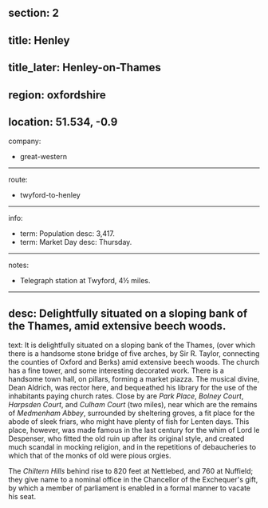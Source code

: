 section: 2
----
title: Henley
----
title_later: Henley-on-Thames
----
region: oxfordshire
----
location: 51.534, -0.9
----
company:
- great-western
----
route:
- twyford-to-henley
----
info:
- term: Population
  desc: 3,417.
- term: Market Day
  desc: Thursday.
----
notes:
- Telegraph station at Twyford, 4½ miles.
----
desc: Delightfully situated on a sloping bank of the Thames, amid extensive beech woods.
----
text: It is delightfully situated on a sloping bank of the Thames, (over which there is a handsome stone bridge of five arches, by Sir R. Taylor, connecting the counties of Oxford and Berks) amid extensive beech woods. The church has a fine tower, and some interesting decorated work. There is a handsome town hall, on pillars, forming a market piazza. The musical divine, Dean Aldrich, was rector here, and bequeathed his library for the use of the inhabitants paying church rates. Close by are *Park Place*, *Bolney Court*, *Harpsden Court*, and *Culham Court* (two miles), near which are the remains of *Medmenham Abbey*, surrounded by sheltering groves, a fit place for the abode of sleek friars, who might have plenty of fish for Lenten days. This place, however, was made famous in the last century for the whim of Lord le Despenser, who fitted the old ruin up after its original style, and created much scandal in mocking religion, and in the repetitions of debaucheries to which that of the monks of old were pious orgies.

The *Chiltern Hills* behind rise to 820 feet at Nettlebed, and 760 at Nuffield; they give name to a nominal office in the Chancellor of the Exchequer's gift, by which a member of parliament is enabled in a formal manner to vacate his seat.
